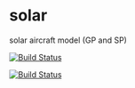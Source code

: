 # solar
solar aircraft model (GP and SP)

[![Build Status](https://acdl.mit.edu/csi/buildStatus/icon?job=gpkit_ResearchModel_solar_Push&build=5)](https://acdl.mit.edu/csi/job/gpkit_ResearchModel_solar_Push/5/)

[![Build Status](https://acdl.mit.edu/csi/job/gpkit_ResearchModel_solar_Push/5/badge/icon)](https://acdl.mit.edu/csi/job/gpkit_ResearchModel_solar_Push/5/)
